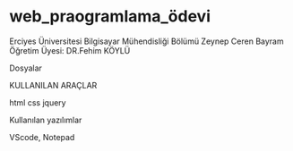 # web_praogramlama_ödevi

Erciyes Üniversitesi Bilgisayar Mühendisliği Bölümü 
Zeynep Ceren Bayram   Öğretim Üyesi: DR.Fehim KÖYLÜ

Dosyalar

KULLANILAN ARAÇLAR

html css jquery

Kullanılan yazılımlar

VScode, Notepad
